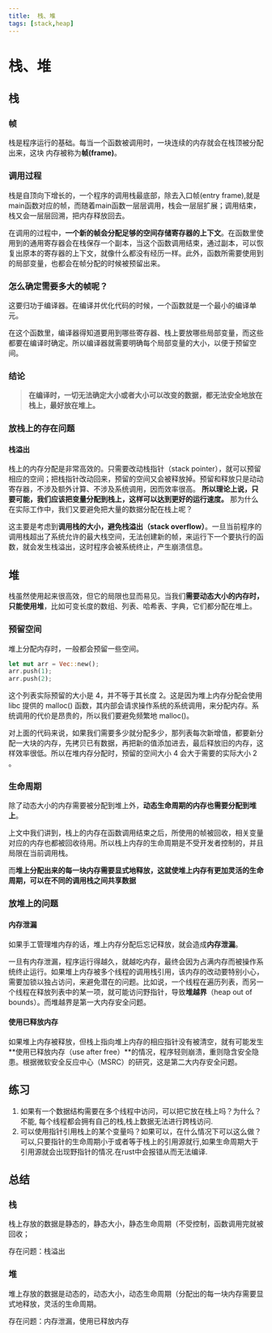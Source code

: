```yaml
---
title:  栈、堆
tags: [stack,heap]
---
```


# 栈、堆

## 栈

### 帧

栈是程序运行的基础。每当一个函数被调用时，一块连续的内存就会在栈顶被分配出来，这块
内存被称为**帧(frame)**。

### 调用过程

栈是自顶向下增长的，一个程序的调用栈最底部，除去入口帧(entry frame),就是main函数对应的帧，而随着main函数一层层调用，栈会一层层扩展；调用结束，栈又会一层层回溯，把内存释放回去。

在调用的过程中，**一个新的帧会分配足够的空间存储寄存器的上下文**。在函数里使用到的通用寄存器会在栈保存一个副本，当这个函数调用结束，通过副本，可以恢复出原本的寄存器的上下文，就像什么都没有经历一样。此外，函数所需要使用到的局部变量，也都会在帧分配的时候被预留出来。

### 怎么确定需要多大的帧呢？

这要归功于编译器。在编译并优化代码的时候，一个函数就是一个最小的编译单元。

在这个函数里，编译器得知道要用到哪些寄存器、栈上要放哪些局部变量，而这些都要在编译时确定。所以编译器就需要明确每个局部变量的大小，以便于预留空间。

### 结论

> **在编译时，一切无法确定大小或者大小可以改变的数据，都无法安全地放在栈上，最好放在堆上。**

### 放栈上的存在问题

#### 栈溢出

栈上的内存分配是非常高效的。只需要改动栈指针（stack pointer），就可以预留相应的空间；把栈指针改动回来，预留的空间又会被释放掉。预留和释放只是动动寄存器，不涉及额外计算、不涉及系统调用，因而效率很高。
**所以理论上说，只要可能，我们应该把变量分配到栈上，这样可以达到更好的运行速度。**
那为什么在实际工作中，我们又要避免把大量的数据分配在栈上呢？

这主要是考虑到**调用栈的大小，避免栈溢出（stack overflow）**。一旦当前程序的调用栈超出了系统允许的最大栈空间，无法创建新的帧，来运行下一个要执行的函数，就会发生栈溢出，这时程序会被系统终止，产生崩溃信息。

## 堆

栈虽然使用起来很高效，但它的局限也显而易见。当我们**需要动态大小的内存时，只能使用堆**，比如可变长度的数组、列表、哈希表、字典，它们都分配在堆上。 

### 预留空间

堆上分配内存时，一般都会预留一些空间。

```rust
let mut arr = Vec::new();
arr.push(1);
arr.push(2);
```

这个列表实际预留的大小是 4，并不等于其长度 2。这是因为堆上内存分配会使用 libc 提供的 malloc() 函数，其内部会请求操作系统的系统调用，来分配内存。系统调用的代价是昂贵的，所以我们要避免频繁地 malloc()。

对上面的代码来说，如果我们需要多少就分配多少，那列表每次新增值，都要新分配一大块的内存，先拷贝已有数据，再把新的值添加进去，最后释放旧的内存，这样效率很低。所以在堆内存分配时，预留的空间大小 4 会大于需要的实际大小 2 。

### 生命周期

除了动态大小的内存需要被分配到堆上外，**动态生命周期的内存也需要分配到堆上**。

上文中我们讲到，栈上的内存在函数调用结束之后，所使用的帧被回收，相关变量对应的内存也都被回收待用。所以栈上内存的生命周期是不受开发者控制的，并且局限在当前调用栈。

而**堆上分配出来的每一块内存需要显式地释放，这就使堆上内存有更加灵活的生命周期，可以在不同的调用栈之间共享数据**

### 放堆上的问题

#### 内存泄漏

如果手工管理堆内存的话，堆上内存分配后忘记释放，就会造成**内存泄漏**。

一旦有内存泄漏，程序运行得越久，就越吃内存，最终会因为占满内存而被操作系统终止运行。如果堆上内存被多个线程的调用栈引用，该内存的改动要特别小心，需要加锁以独占访问，来避免潜在的问题。比如说，一个线程在遍历列表，而另一个线程在释放列表中的某一项，就可能访问野指针，导致**堆越界**（heap out of bounds）。而堆越界是第一大内存安全问题。

#### 使用已释放内存

如果堆上内存被释放，但栈上指向堆上内存的相应指针没有被清空，就有可能发生**使用已释放内存（use after free）**的情况，程序轻则崩溃，重则隐含安全隐患。根据微软安全反应中心（MSRC）的研究，这是第二大内存安全问题。

## 练习

1. 如果有一个数据结构需要在多个线程中访问，可以把它放在栈上吗？为什么？
    不能, 每个线程都会拥有自己的栈,栈上数据无法进行跨栈访问.
2. 可以使用指针引用栈上的某个变量吗？如果可以，在什么情况下可以这么做？
    可以,只要指针的生命周期小于或者等于栈上的引用源就行,如果生命周期大于引用源就会出现野指针的情况.在rust中会报错从而无法编译.

## 总结

### 栈

栈上存放的数据是静态的，静态大小，静态生命周期（不受控制，函数调用完就被回收；

存在问题：栈溢出

### 堆

堆上存放的数据是动态的，动态大小，动态生命周期（分配出的每一块内存需要显式地释放，灵活的生命周期。

存在问题：内存泄漏，使用已释放内存
